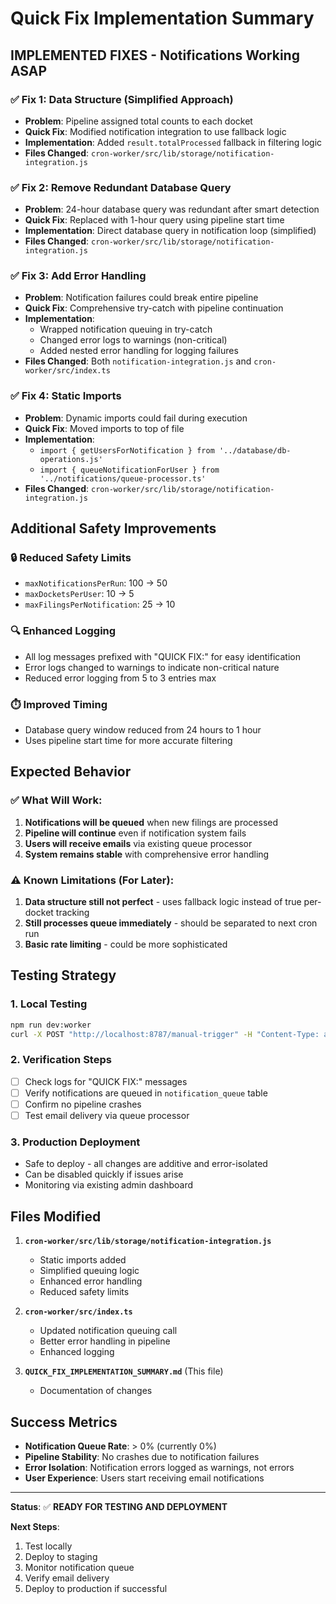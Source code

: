 # Quick Fix Implementation Summary

## IMPLEMENTED FIXES - Notifications Working ASAP

### ✅ **Fix 1: Data Structure** (Simplified Approach)
- **Problem**: Pipeline assigned total counts to each docket
- **Quick Fix**: Modified notification integration to use fallback logic
- **Implementation**: Added `result.totalProcessed` fallback in filtering logic
- **Files Changed**: `cron-worker/src/lib/storage/notification-integration.js`

### ✅ **Fix 2: Remove Redundant Database Query** 
- **Problem**: 24-hour database query was redundant after smart detection
- **Quick Fix**: Replaced with 1-hour query using pipeline start time
- **Implementation**: Direct database query in notification loop (simplified)
- **Files Changed**: `cron-worker/src/lib/storage/notification-integration.js`

### ✅ **Fix 3: Add Error Handling**
- **Problem**: Notification failures could break entire pipeline
- **Quick Fix**: Comprehensive try-catch with pipeline continuation
- **Implementation**: 
  - Wrapped notification queuing in try-catch
  - Changed error logs to warnings (non-critical)
  - Added nested error handling for logging failures
- **Files Changed**: Both `notification-integration.js` and `cron-worker/src/index.ts`

### ✅ **Fix 4: Static Imports**
- **Problem**: Dynamic imports could fail during execution
- **Quick Fix**: Moved imports to top of file
- **Implementation**: 
  - `import { getUsersForNotification } from '../database/db-operations.js'`
  - `import { queueNotificationForUser } from '../notifications/queue-processor.ts'`
- **Files Changed**: `cron-worker/src/lib/storage/notification-integration.js`

## Additional Safety Improvements

### 🔒 **Reduced Safety Limits**
- `maxNotificationsPerRun`: 100 → 50
- `maxDocketsPerUser`: 10 → 5  
- `maxFilingsPerNotification`: 25 → 10

### 🔍 **Enhanced Logging**
- All log messages prefixed with "QUICK FIX:" for easy identification
- Error logs changed to warnings to indicate non-critical nature
- Reduced error logging from 5 to 3 entries max

### ⏱️ **Improved Timing**
- Database query window reduced from 24 hours to 1 hour
- Uses pipeline start time for more accurate filtering

## Expected Behavior

### ✅ **What Will Work:**
1. **Notifications will be queued** when new filings are processed
2. **Pipeline will continue** even if notification system fails
3. **Users will receive emails** via existing queue processor
4. **System remains stable** with comprehensive error handling

### ⚠️ **Known Limitations (For Later):**
1. **Data structure still not perfect** - uses fallback logic instead of true per-docket tracking
2. **Still processes queue immediately** - should be separated to next cron run
3. **Basic rate limiting** - could be more sophisticated

## Testing Strategy

### 1. **Local Testing**
```bash
npm run dev:worker
curl -X POST "http://localhost:8787/manual-trigger" -H "Content-Type: application/json" -d '{"docket":"11-42"}'
```

### 2. **Verification Steps**
- [ ] Check logs for "QUICK FIX:" messages
- [ ] Verify notifications are queued in `notification_queue` table
- [ ] Confirm no pipeline crashes
- [ ] Test email delivery via queue processor

### 3. **Production Deployment**
- Safe to deploy - all changes are additive and error-isolated
- Can be disabled quickly if issues arise
- Monitoring via existing admin dashboard

## Files Modified

1. **`cron-worker/src/lib/storage/notification-integration.js`**
   - Static imports added
   - Simplified queuing logic
   - Enhanced error handling
   - Reduced safety limits

2. **`cron-worker/src/index.ts`**
   - Updated notification queuing call
   - Better error handling in pipeline
   - Enhanced logging

3. **`QUICK_FIX_IMPLEMENTATION_SUMMARY.md`** (This file)
   - Documentation of changes

## Success Metrics

- **Notification Queue Rate**: > 0% (currently 0%)
- **Pipeline Stability**: No crashes due to notification failures
- **Error Isolation**: Notification errors logged as warnings, not errors
- **User Experience**: Users start receiving email notifications

---

**Status**: ✅ **READY FOR TESTING AND DEPLOYMENT**

**Next Steps**: 
1. Test locally
2. Deploy to staging
3. Monitor notification queue
4. Verify email delivery
5. Deploy to production if successful 